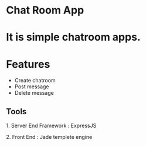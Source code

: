 <h1>Chat Room App <h1>

<p>It is simple chatroom apps.</p>
<h1>Features</h1>
<ul>
<li>Create chatroom</li>
<li>Post message</li>
<li>Delete message</li>
</ul>

<h2>Tools</h2>

<p>1. Server End Framework : ExpressJS</p>
<p>2. Front End : Jade templete engine</p>
